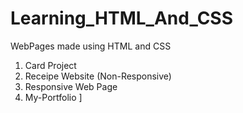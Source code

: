 # Learning_HTML_And_CSS

WebPages made using HTML and CSS

1. Card Project
2. Receipe Website (Non-Responsive)
3. Responsive Web Page
4. My-Portfolio
]